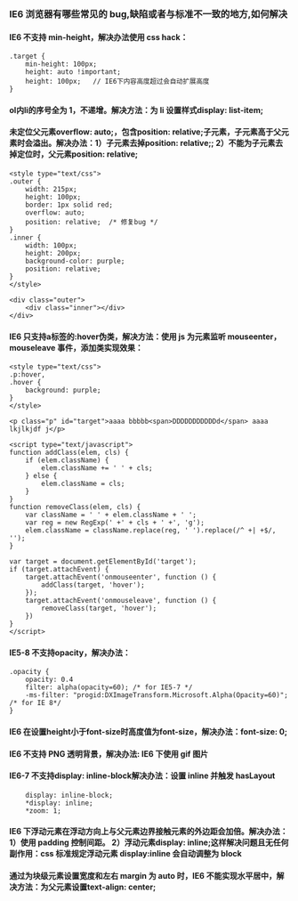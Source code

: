 ### IE6 浏览器有哪些常见的 bug,缺陷或者与标准不一致的地方,如何解决
#### IE6 不支持 min-height，解决办法使用 css hack：
``````
.target {
    min-height: 100px;
    height: auto !important;
    height: 100px;   // IE6下内容高度超过会自动扩展高度
}
``````
#### ol内li的序号全为 1，不递增。解决方法：为 li 设置样式display: list-item;

#### 未定位父元素overflow: auto;，包含position: relative;子元素，子元素高于父元素时会溢出。解决办法：1）子元素去掉position: relative;; 2）不能为子元素去掉定位时，父元素position: relative;
``````
<style type="text/css">
.outer {
    width: 215px;
    height: 100px;
    border: 1px solid red;
    overflow: auto;
    position: relative;  /* 修复bug */
}
.inner {
    width: 100px;
    height: 200px;
    background-color: purple;
    position: relative;
}
</style>

<div class="outer">
    <div class="inner"></div>
</div>
``````
#### IE6 只支持a标签的:hover伪类，解决方法：使用 js 为元素监听 mouseenter，mouseleave 事件，添加类实现效果：
``````
<style type="text/css">
.p:hover,
.hover {
    background: purple;
}
</style>

<p class="p" id="target">aaaa bbbbb<span>DDDDDDDDDDDd</span> aaaa lkjlkjdf j</p>

<script type="text/javascript">
function addClass(elem, cls) {
    if (elem.className) {
        elem.className += ' ' + cls;
    } else {
        elem.className = cls;
    }
}
function removeClass(elem, cls) {
    var className = ' ' + elem.className + ' ';
    var reg = new RegExp(' +' + cls + ' +', 'g');
    elem.className = className.replace(reg, ' ').replace(/^ +| +$/, '');
}

var target = document.getElementById('target');
if (target.attachEvent) {
    target.attachEvent('onmouseenter', function () {
        addClass(target, 'hover');
    });
    target.attachEvent('onmouseleave', function () {
        removeClass(target, 'hover');
    })
}
</script>
``````
#### IE5-8 不支持opacity，解决办法：
``````
.opacity {
    opacity: 0.4
    filter: alpha(opacity=60); /* for IE5-7 */
    -ms-filter: "progid:DXImageTransform.Microsoft.Alpha(Opacity=60)"; /* for IE 8*/
}
``````
#### IE6 在设置height小于font-size时高度值为font-size，解决办法：font-size: 0;
#### IE6 不支持 PNG 透明背景，解决办法: IE6 下使用 gif 图片
#### IE6-7 不支持display: inline-block解决办法：设置 inline 并触发 hasLayout
``````
    display: inline-block;
    *display: inline;
    *zoom: 1;
``````
#### IE6 下浮动元素在浮动方向上与父元素边界接触元素的外边距会加倍。解决办法： 1）使用 padding 控制间距。 2）浮动元素display: inline;这样解决问题且无任何副作用：css 标准规定浮动元素 display:inline 会自动调整为 block
#### 通过为块级元素设置宽度和左右 margin 为 auto 时，IE6 不能实现水平居中，解决方法：为父元素设置text-align: center;
